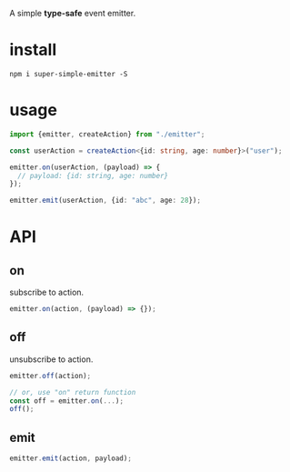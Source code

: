 <!-- ![dep](https://badgen.net/bundlephobia/dependency-count/super-simple-emitter)
![min](https://img.shields.io/bundlephobia/min/super-simple-emitter)
![minZip](https://img.shields.io/bundlephobia/minzip/super-simple-emitter) -->

A simple **type-safe** event emitter.  

# install

```
npm i super-simple-emitter -S
```

# usage

```ts
import {emitter, createAction} from "./emitter";

const userAction = createAction<{id: string, age: number}>("user");

emitter.on(userAction, (payload) => {
  // payload: {id: string, age: number}
});

emitter.emit(userAction, {id: "abc", age: 28});
```

# API

## on

subscribe to action.

```ts
emitter.on(action, (payload) => {});
```

## off

unsubscribe to action.

```ts
emitter.off(action);

// or, use "on" return function
const off = emitter.on(...);
off();
```

## emit

```ts
emitter.emit(action, payload);
```
